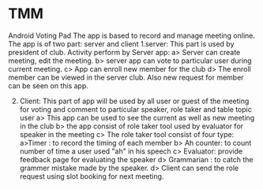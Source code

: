 # TMM
Android Voting Pad
The app is based to record and manage meeting online.
The app is of two part: server and client
1.server: This part is used by president of club.
   Activity perform by Server app:
   a> Server can create meeting, edit the meeting.
   b> server app can vote to particular user during current meeting.
   c> App can enroll new member for the club
   d> The enroll member can be viewed in the server club. Also new request for member can be seen on this app.
   
2. Client:
     This part of app will be used by all user or guest of the meeting for voting and comment to particular speaker, role taker 
     and table topic user
     a> This app can be used to see the current as well as new meeting in the club
     b> the app consist of role taker tool used by evaluator for speaker in the meeting
     c> The role taker tool consist of four type:
       a>Timer : to record the timing of each member
       b> Ah counter: to count number of time a user used "ah" in his speech
       c> Evaluator: provide feedback page for evaluating the speaker
       d> Grammarian : to catch the grammer mistake made by the speaker.
    d> Client can send the role request using slot booking for next meeting.
    
    
